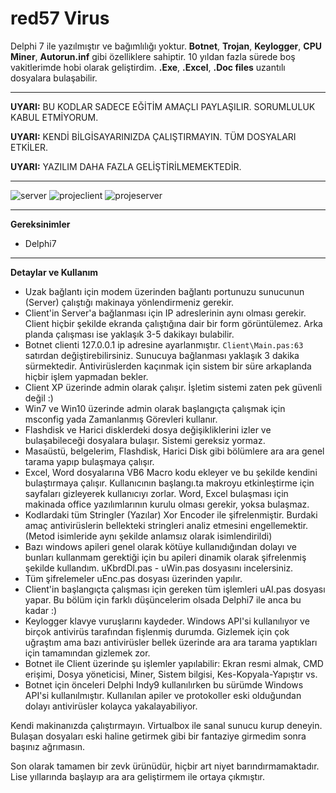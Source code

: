 # red57 Virus

Delphi 7 ile yazılmıştır ve bağımlılığı yoktur. **Botnet**, **Trojan**, **Keylogger**, **CPU Miner**, **Autorun.inf** gibi özelliklere sahiptir. 10 yıldan fazla sürede boş vakitlerimde hobi olarak geliştirdim. **.Exe**, **.Excel**, **.Doc files** uzantılı dosyalara bulaşabilir.

---

**UYARI:** BU KODLAR SADECE EĞİTİM AMAÇLI PAYLAŞILIR. SORUMLULUK KABUL ETMİYORUM.

**UYARI:** KENDİ BİLGİSAYARINIZDA ÇALIŞTIRMAYIN. TÜM DOSYALARI ETKİLER.

**UYARI:** YAZILIM DAHA FAZLA GELİŞTİRİLMEMEKTEDİR.

---

![server](https://raw.githubusercontent.com/appaydin/red57/master/Screenshoot/app-server.png)
![projeclient](https://raw.githubusercontent.com/appaydin/red57/master/Screenshoot/project-client.png)
![projeserver](https://raw.githubusercontent.com/appaydin/red57/master/Screenshoot/project-server.png)

---

**Gereksinimler**
- Delphi7 

---

**Detaylar ve Kullanım**

- Uzak bağlantı için modem üzerinden bağlantı portunuzu sunucunun (Server) çalıştığı makinaya yönlendirmeniz gerekir. 
- Client'in Server'a bağlanması için IP adreslerinin aynı olması gerekir. Client hiçbir şekilde ekranda çalıştığına dair bir form görüntülemez. Arka planda çalışması ise yaklaşık 3-5 dakikayı bulabilir.
- Botnet clienti 127.0.0.1 ip adresine ayarlanmıştır. ``Client\Main.pas:63`` satırdan değiştirebilirsiniz. Sunucuya bağlanması yaklaşık 3 dakika sürmektedir. Antivirüslerden kaçınmak için sistem bir süre arkaplanda hiçbir işlem yapmadan bekler.
- Client XP üzerinde admin olarak çalışır. İşletim sistemi zaten pek güvenli değil :)
- Win7 ve Win10 üzerinde admin olarak başlangıçta çalışmak için msconfig yada Zamanlanmış Görevleri kullanır.
- Flashdisk ve Harici disklerdeki dosya değişikliklerini izler ve bulaşabileceği dosyalara bulaşır. Sistemi gereksiz yormaz. 
- Masaüstü, belgelerim, Flashdisk, Harici Disk gibi bölümlere ara ara genel tarama yapıp bulaşmaya çalışır. 
- Excel, Word dosyalarına VB6 Macro kodu ekleyer ve bu şekilde kendini bulaştırmaya çalışır. Kullanıcının başlangı.ta makroyu etkinleştirme için sayfaları gizleyerek kullanıcıyı zorlar. Word, Excel bulaşması için makinada office yazılımlarının kurulu olması gerekir, yoksa bulaşmaz.
- Kodlardaki tüm Stringler (Yazılar) Xor Encoder ile şifrelenmiştir. Burdaki amaç antivirüslerin bellekteki stringleri analiz etmesini engellemektir. (Metod isimleride aynı şekilde anlamsız olarak isimlendirildi)
- Bazı windows apileri genel olarak kötüye kullanıdığından dolayı ve bunları kullanmam gerektiği için bu apileri dinamik olarak şifrelenmiş şekilde kullandım. uKbrdDl.pas - uWin.pas dosyasını incelersiniz.
- Tüm şifrelemeler uEnc.pas dosyası üzerinden yapılır.
- Client'in başlangıçta çalışması için gereken tüm işlemleri uAI.pas dosyası yapar. Bu bölüm için farklı düşüncelerim olsada Delphi7 ile anca bu kadar :)
- Keylogger klavye vuruşlarını kaydeder. Windows API'si kullanılıyor ve birçok antivirüs tarafından fişlenmiş durumda. Gizlemek için çok uğraştım ama bazı antivirüsler bellek üzerinde ara ara tarama yaptıkları için tamamından gizlemek zor.
- Botnet ile Client üzerinde şu işlemler yapılabilir: Ekran resmi almak, CMD erişimi, Dosya yöneticisi, Miner, Sistem bilgisi, Kes-Kopyala-Yapıştır vs.
- Botnet için önceleri Delphi Indy9 kullanılırken bu sürümde Windows API'si kullanılmıştır. Kullanılan apiler ve protokoller eski olduğundan dolayı antivirüsler kolayca yakalayabiliyor.

Kendi makinanızda çalıştırmayın. Virtualbox ile sanal sunucu kurup deneyin. Bulaşan dosyaları eski haline getirmek gibi bir fantaziye girmedim sonra başınız ağrımasın.

Son olarak tamamen bir zevk ürünüdür, hiçbir art niyet barındırmamaktadır. Lise yıllarında başlayıp ara ara geliştirmem ile ortaya çıkmıştır. 
